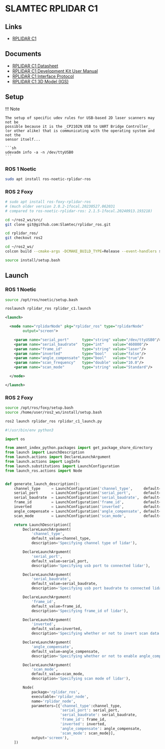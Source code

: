 # SLAMTEC RPLIDAR C1

## Links

- [RPLIDAR C1](https://www.slamtec.com/en/C1)

## Documents

- [RPLIDAR C1 Datasheet](../../../assets/sensors/lidar2d/slamtec_rplidar_c1/slamtec_rplidar_c1_datasheet.pdf)
- [RPLIDAR C1 Development Kit User Manual](../../../assets/sensors/lidar2d/slamtec_rplidar_c1/slamtec_rplidar_c1_user-manual.pdf)
- [RPLIDAR C1 Interface Protocol](../../../assets/sensors/lidar2d/slamtec_rplidar_c1/slamtec_rplidar_c1_dev-manual.pdf)
- [RPLIDAR C1 3D Model (IGS)](../../../assets/sensors/lidar2d/slamtec_rplidar_c1/slamtec_rplidar_c1_3d-model.stp)

## Setup

!!! Note

    The setup of specific udev rules for USB-based 2D laser scanners may not be
    possible because it is the _CP2102N USB to UART Bridge Controller_
    (or other alike) that is communicating with the operating system and not the
    sensor itself...

    ```sh
    udevadm info -a -n /dev/ttyUSB0
    ```

### ROS 1 Noetic

```sh
sudo apt install ros-noetic-rplidar-ros
```

### ROS 2 Foxy

```sh
# sudo apt install ros-foxy-rplidar-ros
# (much older version 2.0.2-1focal.20230527.062031
# compared to ros-noetic-rplidar-ros: 2.1.5-1focal.20240913.193218)

cd ~/ros2_ws/src/
git clone git@github.com:Slamtec/rplidar_ros.git

cd rplidar_ros/
git checkout ros2

cd ~/ros2_ws/
colcon build --cmake-args -DCMAKE_BUILD_TYPE=Release --event-handlers summary+ status+ console_cohesion+ console_direct+ console_start_end+ console_stderr+

source install/setup.bash
```

## Launch

### ROS 1 Noetic

```sh
source /opt/ros/noetic/setup.bash

roslaunch rplidar_ros rplidar_c1.launch
```

```xml title="rplidar_c1.launch"
<launch>

  <node name="rplidarNode" pkg="rplidar_ros" type="rplidarNode"
        output="screen">

    <param name="serial_port"      type="string" value="/dev/ttyUSB0"/>
    <param name="serial_baudrate"  type="int"    value="460800"/>
    <param name="frame_id"         type="string" value="laser"/>
    <param name="inverted"         type="bool"   value="false"/>
    <param name="angle_compensate" type="bool"   value="true"/>
    <param name="scan_frequency"   type="double" value="10.0"/>
    <param name="scan_mode"        type="string" value="Standard"/>

  </node>

</launch>
```

### ROS 2 Foxy


```sh
source /opt/ros/foxy/setup.bash
source /home/user/ros2_ws/install/setup.bash

ros2 launch rplidar_ros rplidar_c1_launch.py
```

```py title="rplidar_c1_launch.py"
#!/usr/bin/env python3

import os

from ament_index_python.packages import get_package_share_directory
from launch import LaunchDescription
from launch.actions import DeclareLaunchArgument
from launch.actions import LogInfo
from launch.substitutions import LaunchConfiguration
from launch_ros.actions import Node


def generate_launch_description():
    channel_type     = LaunchConfiguration('channel_type',     default='serial')
    serial_port      = LaunchConfiguration('serial_port',      default='/dev/ttyUSB0')
    serial_baudrate  = LaunchConfiguration('serial_baudrate',  default='460800')
    frame_id         = LaunchConfiguration('frame_id',         default='laser')
    inverted         = LaunchConfiguration('inverted',         default='false')
    angle_compensate = LaunchConfiguration('angle_compensate', default='true')
    scan_mode        = LaunchConfiguration('scan_mode',        default='Standard')

    return LaunchDescription([
        DeclareLaunchArgument(
            'channel_type',
            default_value=channel_type,
            description='Specifying channel type of lidar'),

        DeclareLaunchArgument(
            'serial_port',
            default_value=serial_port,
            description='Specifying usb port to connected lidar'),

        DeclareLaunchArgument(
            'serial_baudrate',
            default_value=serial_baudrate,
            description='Specifying usb port baudrate to connected lidar'),

        DeclareLaunchArgument(
            'frame_id',
            default_value=frame_id,
            description='Specifying frame_id of lidar'),

        DeclareLaunchArgument(
            'inverted',
            default_value=inverted,
            description='Specifying whether or not to invert scan data'),

        DeclareLaunchArgument(
            'angle_compensate',
            default_value=angle_compensate,
            description='Specifying whether or not to enable angle_compensate of scan data'),

        DeclareLaunchArgument(
            'scan_mode',
            default_value=scan_mode,
            description='Specifying scan mode of lidar'),

        Node(
            package='rplidar_ros',
            executable='rplidar_node',
            name='rplidar_node',
            parameters=[{'channel_type':channel_type,
                         'serial_port': serial_port,
                         'serial_baudrate': serial_baudrate,
                         'frame_id': frame_id,
                         'inverted': inverted,
                         'angle_compensate': angle_compensate,
                         'scan_mode': scan_mode}],
            output='screen'),
    ])
```
